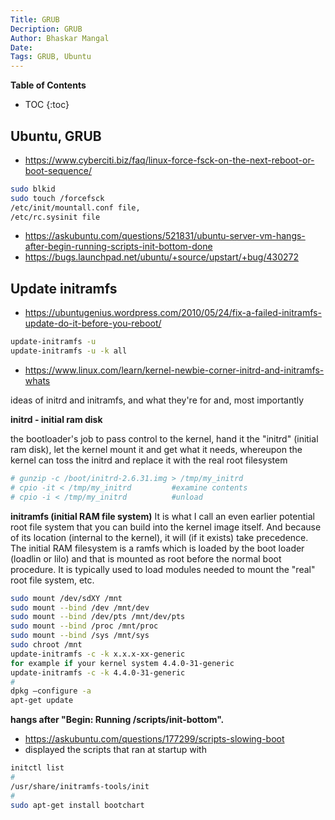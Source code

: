 ```yaml
---
Title: GRUB
Decription: GRUB 
Author: Bhaskar Mangal
Date: 
Tags: GRUB, Ubuntu
---
```


**Table of Contents**
* TOC
{:toc}


## Ubuntu, GRUB
* https://www.cyberciti.biz/faq/linux-force-fsck-on-the-next-reboot-or-boot-sequence/
```bash
sudo blkid
sudo touch /forcefsck
/etc/init/mountall.conf file,
/etc/rc.sysinit file
```
* https://askubuntu.com/questions/521831/ubuntu-server-vm-hangs-after-begin-running-scripts-init-bottom-done
* https://bugs.launchpad.net/ubuntu/+source/upstart/+bug/430272


## Update initramfs
* https://ubuntugenius.wordpress.com/2010/05/24/fix-a-failed-initramfs-update-do-it-before-you-reboot/
```bash
update-initramfs -u
update-initramfs -u -k all
```
* https://www.linux.com/learn/kernel-newbie-corner-initrd-and-initramfs-whats

ideas of initrd and initramfs, and what they're for and, most importantly

**initrd - initial ram disk**

the bootloader's job to pass control to the kernel, hand it the "initrd" (initial ram disk), let the kernel mount it and get what it needs, whereupon the kernel can toss the initrd and replace it with the real root filesystem
```bash
# gunzip -c /boot/initrd-2.6.31.img > /tmp/my_initrd
# cpio -it < /tmp/my_initrd         #examine contents
# cpio -i < /tmp/my_initrd          #unload
```

**initramfs (initial RAM file system)**
It is what I call an even earlier potential root file system that you can build into the kernel image itself. And because of its location (internal to the kernel), it will (if it exists) take precedence.
The initial RAM filesystem is a ramfs which is loaded by the boot loader (loadlin or lilo) and that is mounted as root before the normal boot procedure. It is typically used to load modules needed to mount the "real" root file system, etc.
```bash
sudo mount /dev/sdXY /mnt
sudo mount --bind /dev /mnt/dev
sudo mount --bind /dev/pts /mnt/dev/pts
sudo mount --bind /proc /mnt/proc
sudo mount --bind /sys /mnt/sys
sudo chroot /mnt
update-initramfs -c -k x.x.x-xx-generic
for example if your kernel system 4.4.0-31-generic
update-initramfs -c -k 4.4.0-31-generic
#
dpkg –configure -a
apt-get update
```
**hangs after "Begin: Running /scripts/init-bottom".**
* https://askubuntu.com/questions/177299/scripts-slowing-boot
* displayed the scripts that ran at startup with
```bash
initctl list
#
/usr/share/initramfs-tools/init
#
sudo apt-get install bootchart
```
